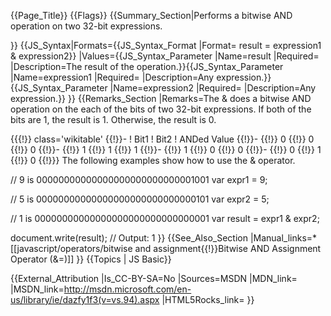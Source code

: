 {{Page_Title}}
{{Flags}}
{{Summary_Section|Performs a bitwise AND operation on two 32-bit expressions.

}}
{{JS_Syntax|Formats={{JS_Syntax_Format
|Format= result = expression1 &amp; expression2}}
|Values={{JS_Syntax_Parameter
|Name=result
|Required=
|Description=The result of the operation.}}{{JS_Syntax_Parameter
|Name=expression1
|Required=
|Description=Any expression.}}{{JS_Syntax_Parameter
|Name=expression2
|Required=
|Description=Any expression.}}
}}
{{Remarks_Section
|Remarks=The &amp; does a bitwise AND operation on the each of the bits of two 32-bit expressions. If both of the bits are 1, the result is 1. Otherwise, the result is 0.

{{{!}} class='wikitable'
{{!}}-
! Bit1
! Bit2
! ANDed Value
{{!}}-
{{!}} 0
{{!}} 0
{{!}} 0
{{!}}-
{{!}} 1
{{!}} 1
{{!}} 1
{{!}}-
{{!}} 1
{{!}} 0
{{!}} 0
{{!}}-
{{!}} 0
{{!}} 1
{{!}} 0
{{!}}} 
The following examples show how to use the &amp; operator.

 // 9 is 00000000000000000000000000001001
 var expr1 = 9;
 
 // 5 is 00000000000000000000000000000101
 var expr2 = 5;
 
 // 1 is 00000000000000000000000000000001
 var result = expr1 &amp; expr2;
 
 document.write(result);
 // Output: 1
}}
{{See_Also_Section
|Manual_links=* [[javascript/operators/bitwise and assignment{{!}}Bitwise AND Assignment Operator (&#38;=)]]
}}
{{Topics | JS Basic}}

{{External_Attribution
|Is_CC-BY-SA=No
|Sources=MSDN
|MDN_link=
|MSDN_link=http://msdn.microsoft.com/en-us/library/ie/dazfy1f3(v=vs.94).aspx
|HTML5Rocks_link=
}}
